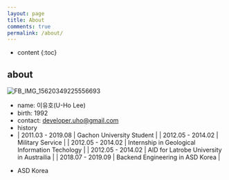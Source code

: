 ```yaml
---
layout: page
title: About
comments: true
permalink: /about/
---
```


* content
{:toc}

## about

![FB_IMG_15620349225556693](https://user-images.githubusercontent.com/54487021/66448205-c9e39600-ea8b-11e9-818a-aa4c795c78ed.jpg)

* name: 이유호(U-Ho Lee)
* birth: 1992
* contact: developer.uho@gmail.com
* history
* | 2011.03 - 2019.08 | Gachon University Student |
| 2012.05 - 2014.02 | Military Service |
| 2012.05 - 2014.02 | Internship in Geological Information Techology |
| 2012.05 - 2014.02 | AID for Latrobe University in Austrailia |
| 2018.07 - 2019.09 | Backend Engineering in ASD Korea |

 - ASD Korea
